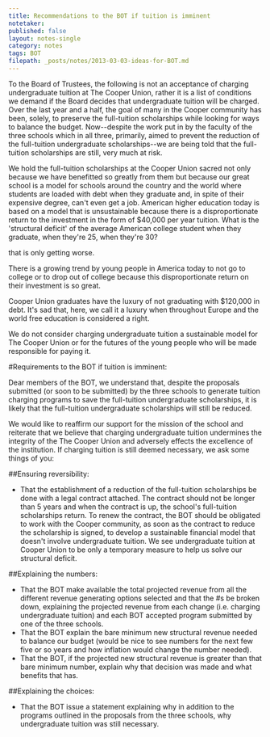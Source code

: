 ```yaml
---
title: Recommendations to the BOT if tuition is imminent
notetaker: 
published: false
layout: notes-single
category: notes
tags: BOT
filepath: _posts/notes/2013-03-03-ideas-for-BOT.md
---
```



To the Board of Trustees, the following is not an acceptance of charging undergraduate tuition at The Cooper Union, rather it is a list of conditions we demand if the Board decides that undergraduate tuition will be charged. Over the last year and a half, the goal of many in the Cooper community has been, solely, to preserve the full-tuition scholarships while looking for ways to balance the budget. Now--despite the work put in by the faculty of the three schools which in all three, primarily, aimed to prevent the reduction of the full-tuition undergraduate scholarships--we are being told that the full-tuition scholarships are still, very much at risk.

We hold the full-tuition scholarships at the Cooper Union sacred not only because we have benefitted so greatly from them but because our great school is a model for schools around the country and the world where students are loaded with debt when they graduate and, in spite of their expensive degree, can't even get a job. American higher education today is based on a model that is unsustainable because there is a disproportionate return to the investment in the form of $40,000 per year tuition. What is the 'structural deficit' of the average American college student when they graduate, when they're 25, when they're 30?

that is only getting worse.

There is a growing trend by young people in America today to not go to college or to drop out of college because this disproportionate return on their investment is so great.

Cooper Union graduates have the luxury of not graduating with $120,000 in debt. It's sad that, here, we call it a luxury when throughout Europe and the world free education is considered a right.


We do not consider charging undergraduate tuition a sustainable model for The Cooper Union or for the futures of the young people who will be made responsible for paying it.

#Requirements to the BOT if tuition is imminent:

Dear members of the BOT,
we understand that, despite the proposals submitted (or soon to be submitted) by the three schools to generate tuition charging programs to save the full-tuition undergraduate scholarships, it is likely that the full-tuition undergraduate scholarships will still be reduced. 

We would like to reaffirm our support for the mission of the school and reiterate that we believe that charging undergraduate tuition undermines the integrity of the The Cooper Union and adversely effects the excellence of the institution. If charging tuition is still deemed necessary, we ask some things of you:

##Ensuring reversibility:
- That the establishment of a reduction of the full-tuition scholarships be done with a legal contract attached. The contract should not be longer than 5 years and when the contract is up, the school's full-tuition scholarships return. To renew the contract, the BOT should be obligated to work with the Cooper community, as soon as the contract to reduce the scholarship is signed, to develop a sustainable financial model that doesn't involve undergraduate tuition. We see undergraduate tuition at Cooper Union to be only a temporary measure to help us solve our structural deficit. 

##Explaining the numbers:
- That the BOT make available the total projected revenue from all the different revenue generating options selected and that the #s be broken down, explaining the projected revenue from each change (i.e. charging undergraduate tuition) and each BOT accepted program submitted by one of the three schools. 
- That the BOT explain the bare minimum new structural revenue needed to balance our budget (would be nice to see numbers for the next few five or so years and how inflation would change the number needed). 
- That the BOT, if the projected new structural revenue is greater than that bare minimum number, explain why that decision was made and what benefits that has.

##Explaining the choices:
- That the BOT issue a statement explaining why in addition to the programs outlined in the proposals from the three schools, why undergraduate tuition was still necessary.